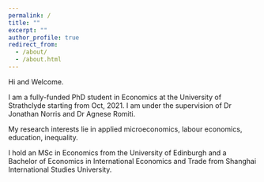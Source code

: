 ```yaml
---
permalink: /
title: ""
excerpt: ""
author_profile: true
redirect_from: 
  - /about/
  - /about.html
---
```


Hi and Welcome. 

I am a fully-funded PhD student in Economics at the University of Strathclyde starting from Oct, 2021. I am under the supervision of Dr Jonathan Norris and Dr Agnese Romiti.

My research interests lie in applied microeconomics, labour economics, education, inequality. 

I hold an MSc in Economics from the University of Edinburgh and a Bachelor of Economics in International Economics and Trade from Shanghai International Studies University.
